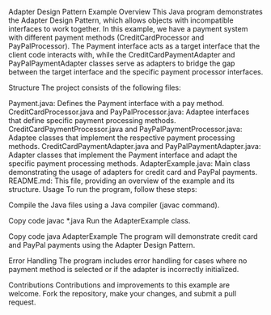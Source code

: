 Adapter Design Pattern Example
Overview
This Java program demonstrates the Adapter Design Pattern, which allows objects with incompatible interfaces to work together. In this example, we have a payment system with different payment methods (CreditCardProcessor and PayPalProcessor). The Payment interface acts as a target interface that the client code interacts with, while the CreditCardPaymentAdapter and PayPalPaymentAdapter classes serve as adapters to bridge the gap between the target interface and the specific payment processor interfaces.

Structure
The project consists of the following files:

Payment.java: Defines the Payment interface with a pay method.
CreditCardProcessor.java and PayPalProcessor.java: Adaptee interfaces that define specific payment processing methods.
CreditCardPaymentProcessor.java and PayPalPaymentProcessor.java: Adaptee classes that implement the respective payment processing methods.
CreditCardPaymentAdapter.java and PayPalPaymentAdapter.java: Adapter classes that implement the Payment interface and adapt the specific payment processing methods.
AdapterExample.java: Main class demonstrating the usage of adapters for credit card and PayPal payments.
README.md: This file, providing an overview of the example and its structure.
Usage
To run the program, follow these steps:

Compile the Java files using a Java compiler (javac command).

Copy code
javac *.java
Run the AdapterExample class.

Copy code
java AdapterExample
The program will demonstrate credit card and PayPal payments using the Adapter Design Pattern.

Error Handling
The program includes error handling for cases where no payment method is selected or if the adapter is incorrectly initialized.

Contributions
Contributions and improvements to this example are welcome. Fork the repository, make your changes, and submit a pull request.

